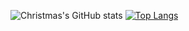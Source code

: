 ![Christmas's GitHub stats](https://github-readme-stats.vercel.app/api?username=Narakue&show_icons=true&theme=tokyonight)
[![Top Langs](https://github-readme-stats.vercel.app/api/top-langs/?username=Narakue&layout=compact)](https://github.com/Narakue/github-readme-stats)
